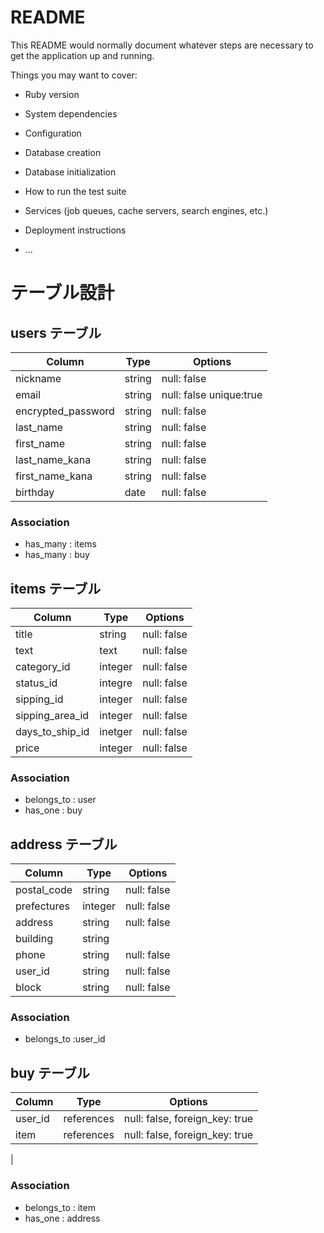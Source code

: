 # README

This README would normally document whatever steps are necessary to get the
application up and running.

Things you may want to cover:

* Ruby version

* System dependencies

* Configuration

* Database creation

* Database initialization

* How to run the test suite

* Services (job queues, cache servers, search engines, etc.)

* Deployment instructions

* ...

# テーブル設計

## users テーブル

| Column         | Type   | Options     |
| --------       | ------ | ----------- |
| nickname       | string | null: false |
| email          | string | null: false unique:true |
| encrypted_password      | string | null: false |
| last_name      | string | null: false |
| first_name     | string | null: false | 
| last_name_kana | string | null: false |
| first_name_kana| string | null: false |
| birthday       | date   | null: false |

### Association

- has_many : items
- has_many : buy

## items テーブル

| Column              | Type   | Options     |
| ------              | ------ | ----------- |
| title               | string | null: false |
| text                | text   | null: false |
| category_id            | integer| null: false |
| status_id              | integre | null: false |
| sipping_id     | integer | null: false |
| sipping_area_id        | integer | null: false |
| days_to_ship_id        | inetger | null: false |
| price               | integer | null: false |
### Association

- belongs_to : user
- has_one : buy


## address テーブル

| Column       | Type   | Options     |
| ------       | ------ | -------     |
| postal_code  | string | null: false |
| prefectures  | integer | null: false |
| address      | string | null: false |
| building     | string |             |
| phone        | string | null: false |
| user_id      | string | null: false |
| block        | string | null: false |
### Association

- belongs_to :user_id

## buy テーブル

| Column        | Type       | Options                        |
| -------       | ---------- | ------------------------------ |
| user_id       | references  |  null: false, foreign_key: true      |
| item          | references  |  null: false, foreign_key: true      |
| 

### Association

- belongs_to : item
- has_one : address
